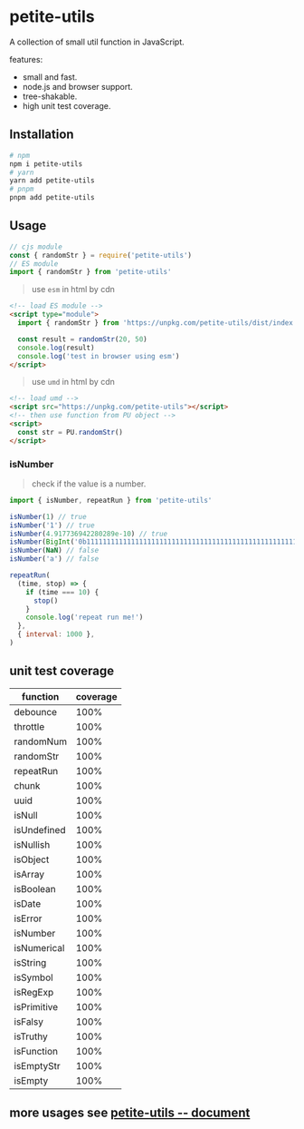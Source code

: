 # petite-utils

A collection of small util function in JavaScript.

features:

- small and fast.
- node.js and browser support.
- tree-shakable.
- high unit test coverage.

## Installation

```bash
# npm
npm i petite-utils
# yarn
yarn add petite-utils
# pnpm
pnpm add petite-utils
```

## Usage

```js
// cjs module
const { randomStr } = require('petite-utils')
// ES module
import { randomStr } from 'petite-utils'
```

> use `esm` in html by cdn

```html
<!-- load ES module -->
<script type="module">
  import { randomStr } from 'https://unpkg.com/petite-utils/dist/index.js'

  const result = randomStr(20, 50)
  console.log(result)
  console.log('test in browser using esm')
</script>
```

> use `umd` in html by cdn

```html
<!-- load umd -->
<script src="https://unpkg.com/petite-utils"></script>
<!-- then use function from PU object -->
<script>
  const str = PU.randomStr()
</script>
```

### isNumber

> check if the value is a number.

```js
import { isNumber, repeatRun } from 'petite-utils'

isNumber(1) // true
isNumber('1') // true
isNumber(4.917736942280289e-10) // true
isNumber(BigInt('0b11111111111111111111111111111111111111111111111111111')) // true
isNumber(NaN) // false
isNumber('a') // false

repeatRun(
  (time, stop) => {
    if (time === 10) {
      stop()
    }
    console.log('repeat run me!')
  },
  { interval: 1000 },
)
```

## unit test coverage

| function    | coverage |
| ----------- | -------- |
| debounce    | 100%     |
| throttle    | 100%     |
| randomNum   | 100%     |
| randomStr   | 100%     |
| repeatRun   | 100%     |
| chunk       | 100%     |
| uuid        | 100%     |
| isNull      | 100%     |
| isUndefined | 100%     |
| isNullish   | 100%     |
| isObject    | 100%     |
| isArray     | 100%     |
| isBoolean   | 100%     |
| isDate      | 100%     |
| isError     | 100%     |
| isNumber    | 100%     |
| isNumerical | 100%     |
| isString    | 100%     |
| isSymbol    | 100%     |
| isRegExp    | 100%     |
| isPrimitive | 100%     |
| isFalsy     | 100%     |
| isTruthy    | 100%     |
| isFunction  | 100%     |
| isEmptyStr  | 100%     |
| isEmpty     | 100%     |

## more usages see [petite-utils -- document](https://jackchoumine.github.io/petite-utils/)
